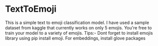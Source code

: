 # TextToEmoji
This is a simple text to emoji classification model. 
I have used a sample dataset from kaggle that currently works on only 5 emojis. You're free to train your model to a variety of emojis. 
Tips:- Dont forget to install emojis library using pip install emoji.
       For embeddings, install glove packages 
